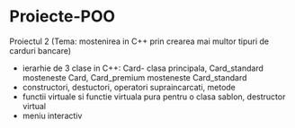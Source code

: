 # Proiecte-POO
Proiectul 2 (Tema: mostenirea in C++ prin crearea mai multor tipuri de carduri bancare)
- ierarhie de 3 clase in C++: Card- clasa principala, Card_standard mosteneste Card, Card_premium mosteneste Card_standard
- constructori, destuctori, operatori supraincarcati, metode 
- functii virtuale si functie virtuala pura pentru o clasa sablon, destructor virtual
- meniu interactiv
